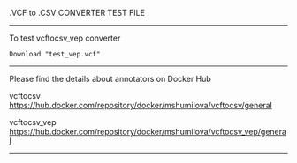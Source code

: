 .VCF to .CSV CONVERTER TEST FILE
__________________________________________________________________________________________
To test vcftocsv_vep converter

    Download "test_vep.vcf"

__________________________________________________________________________________________
Please find the details about annotators on Docker Hub

vcftocsv       https://hub.docker.com/repository/docker/mshumilova/vcftocsv/general

vcftocsv_vep   https://hub.docker.com/repository/docker/mshumilova/vcftocsv_vep/general
__________________________________________________________________________________________
  


